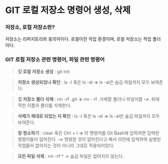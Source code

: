# GIT 로컬 저장소 명령어 생성, 삭제

### 저장소, 로컬 저장소란?
저장소는 리퍼지토리와 동의어이다. 로컬이란 작업 환경이며, 로컬 저장소는 작업 폴더이다.

### GIT 로컬 저장소 관련 명령어, 파일 관련 명령어
> **깃 로컬 저장소 생성** : git init

> **저장소 생성되었나 확인** : ls -l 혹은 ls -al
**->** ls -al은 숨김 파일까지 모두 보여준다.

> **깃 저장소 폴더 삭제** : rm -rf .git
**->** rm - rf .삭제할 폴더나 파일이름
**->** .뒤에 적힌 이름의 폴더를 삭제한다.

> **삭제가 제대로 되었는 지 확인** : ls -l 혹은 ls -al
**->** ls -al은 숨김 파일까지 모두 보여준다.

> **창 청소하기** : clear 혹은 Ctrl + l
**->** 이 명령어를 Git Bash에 입력하면 입력한 명령어들이 없어진다.
**->** 명령한 것이 없어진다고 해서 이전에 입력하여 실행된 작업들이 없어지는 것이 아니라 그대로 적용되어있다.

> **모든 파일 삭제** : rm -rf *
-> 숨김 파일은 없어지지 않는다.